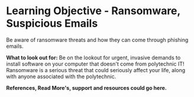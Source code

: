 # Learning Objective - Ransomware, Suspicious Emails

Be aware of ransomware threats and how they can come through phishing emails.

**What to look out for:** Be on the lookout for urgent, invasive demands to install software on your computer that doesn't come from polytechnic IT! Ransomware is a serious threat that could seriously affect your life, along with anyone associated with the polytechnic.

**References, Read More's, support and resources could go here.**
